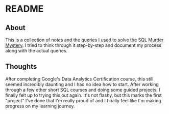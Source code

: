 # README

## About

This is a collection of notes and the queries I used to solve the [SQL Murder Mystery](https://mystery.knightlab.com/). I tried to think through it step-by-step and document my process along with the actual queries. 

## Thoughts

After completing Google's Data Analytics Certification course, this still seemed incredibly daunting and I had no idea how to start. After working through a few other short SQL courses and doing some guided projects, I finally felt up to trying this out again. It's not flashy, but this marks the first "project" I've done that I'm really proud of and I finally feel like I'm making progress on my learning journey.
